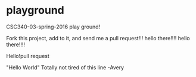 # playground
CSC340-03-spring-2016 play ground!

Fork this project, add to it, and send me a pull request!!!
hello there!!!!
hello there!!!!

Hello!pull request

"Hello World" Totally not tired of this line -Avery

